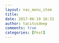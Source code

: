 ```yaml
---
layout: nav_menu_item
title: 
date: 2017-06-19 16:31
author: tacitusdeep
comments: true
categories: [Post]
---
```

 
